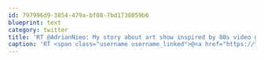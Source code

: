 ```yaml
---
id: 797996d9-3854-479a-bf08-7bd1738059b6
blueprint: text
category: twitter
title: 'RT @AdrianNieo: My story about art show inspired by 80s video games. Can you identify all the old games I use in the piece? http://t.co/ ...'
caption: 'RT <span class="username username_linked">@<a href="https://twitter.com/AdrianNieo" title="Adrian Nieoczym">AdrianNieo</a></span>: My story about art show inspired by 80s video games. Can you identify all the old games I use in the piece? http://t.co/ ...'
---
```


